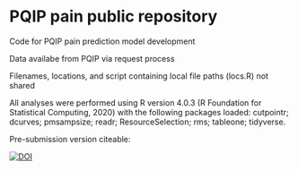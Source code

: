 # PQIP pain public repository
Code for PQIP pain prediction model development

Data availabe from PQIP via request process

Filenames, locations, and script containing local file paths (locs.R) not shared

All analyses were performed using R version 4.0.3 (R Foundation for Statistical Computing, 2020) with the following packages loaded: cutpointr; dcurves; pmsampsize; readr; ResourceSelection; rms; tableone; tidyverse.

Pre-submission version citeable:

[![DOI](https://zenodo.org/badge/541478389.svg)](https://zenodo.org/badge/latestdoi/541478389)

